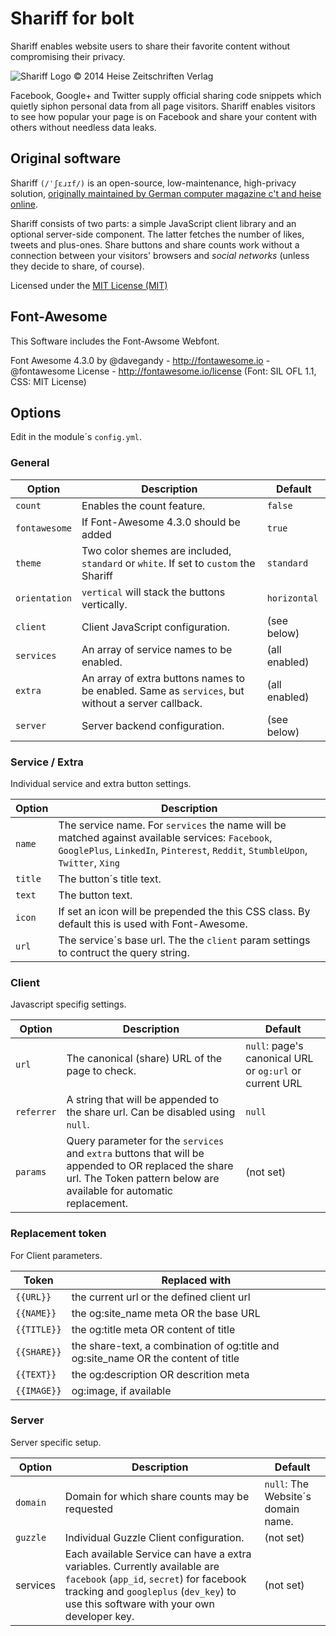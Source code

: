 # Shariff for bolt

Shariff enables website users to share their favorite content without compromising their privacy.

![Shariff Logo © 2014 Heise Zeitschriften Verlag](http://www.heise.de/icons/ho/shariff-logo.png)

Facebook, Google+ and Twitter supply official sharing code snippets which quietly siphon personal data from all page visitors. Shariff enables visitors to see how popular your page is on Facebook and share your content with others without needless data leaks.

## Original software
Shariff `(/ˈʃɛɹɪf/)` is an open-source, low-maintenance, high-privacy solution, [originally maintained by German computer magazine c't and heise online](http://heiseonline.github.io/shariff/).

Shariff consists of two parts: a simple JavaScript client library and an optional server-side component. The latter fetches the number of likes, tweets and plus-ones. Share buttons and share counts work without a connection between your visitors' browsers and *social networks* (unless they decide to share, of course).

Licensed under the [MIT License (MIT)](https://github.com/heise/shariff/blob/master/LICENSE.txt)

## Font-Awesome
This Software includes the Font-Awsome Webfont.

Font Awesome 4.3.0 by @davegandy - http://fontawesome.io - @fontawesome
License - http://fontawesome.io/license (Font: SIL OFL 1.1, CSS: MIT License)

## Options
Edit in the module´s `config.yml`.

### General
| Option | Description | Default |
|--------|-------------|---------|
| `count` | Enables the count feature.  | `false` |
| `fontawesome` | If Font-Awesome 4.3.0 should be added | `true` |
| `theme` | Two color shemes are included, `standard` or `white`. If set to `custom` the Shariff  | `standard` |
| `orientation` | `vertical` will stack the buttons vertically. | `horizontal`  |
| `client` | Client JavaScript configuration. | (see below) |
| `services` | An array of service names to be enabled. | (all enabled) |
| `extra` | An array of extra buttons names to be enabled. Same as `services`, but without a server callback. | (all enabled) |
| `server` | Server backend configuration. | (see below) |

### Service / Extra
Individual service and extra button settings.

| Option | Description |
|--------|-------------|
| `name` | The service name. For `services` the name will be matched against available services: `Facebook`, `GooglePlus`, `LinkedIn`, `Pinterest`, `Reddit`, `StumbleUpon`, `Twitter`, `Xing` |
| `title` | The button´s title text. |
| `text` | The button text. |
| `icon` | If set an icon will be prepended the this CSS class. By default this is used with Font-Awesome. |
| `url` | The service´s base url. The the `client` param settings to contruct the query string. |

### Client
Javascript specifig settings.

| Option | Description | Default |
|--------|-------------|---------|
| `url` | The canonical (share) URL of the page to check. | `null`: page's canonical URL or `og:url` or current URL |
| `referrer` | A string that will be appended to the share url. Can be disabled using `null`. | `null` |
| `params` | Query parameter for the `services` and `extra` buttons that will be appended to OR replaced the share url. The Token pattern below are available for automatic replacement. | (not set) |

### Replacement token
For Client parameters.

| Token | Replaced with |
|-------|---------------|
| `{{URL}}` | the current url or the defined client url |
| `{{NAME}}` | the og:site_name meta OR the base URL |
| `{{TITLE}}` | the og:title meta OR content of title |
| `{{SHARE}}` | the share-text, a combination of og:title and og:site_name OR the content of title |
| `{{TEXT}}` | the og:description OR descrition meta |
| `{{IMAGE}}` | og:image, if available |

### Server
Server specific setup.

| Option | Description | Default |
|--------|-------------|---------|
| `domain` | Domain for which share counts may be requested | `null`: The Website´s domain name. |
| `guzzle` | Individual Guzzle Client configuration. | (not set) |
| services | Each available Service can have a extra variables. Currently available are `facebook` (`app_id`, `secret`) for facebook tracking and `googleplus` (`dev_key`) to use this software with your own developer key. | (not set) |